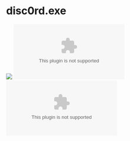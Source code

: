 # disc0rd.exe
[![](https://github.com/scolastico/disc0rd.exe/workflows/Java%20CI/badge.svg)](https://github.com/scolastico/disc0rd.exe/actions)
[![](https://img.shields.io/github/v/release/scolastico/disc0rd.exe)](https://github.com/scolastico/disc0rd.exe/releases)
[![](https://img.shields.io/github/repo-size/scolastico/disc0rd.exe)](https://github.com/scolastico/disc0rd.exe/archive/master.zip)
